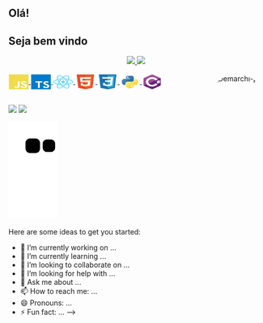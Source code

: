 ## Olá!
## Seja bem vindo
<div align="center">
  <a href="https://github.com/demarchiworking">
  <img height="180em" src="https://github-readme-stats.vercel.app/api?username=demarchiworking&show_icons=true&theme=dracula&count_private=true"/>
  <img height="180em" src="https://github-readme-stats.vercel.app/api/top-langs/?username=demarchiworking&layout=compact&langs_count=7&theme=dracula"/>
</div>
<div style="display: inline_block"><br>
  <img align="center" alt="Demarchi-Js" height="30" width="40" src="https://raw.githubusercontent.com/devicons/devicon/master/icons/javascript/javascript-plain.svg">
  <img align="center" alt="Demarchi-Ts" height="30" width="40" src="https://raw.githubusercontent.com/devicons/devicon/master/icons/typescript/typescript-plain.svg">
  <img align="center" alt="Demarchi-React" height="30" width="40" src="https://raw.githubusercontent.com/devicons/devicon/master/icons/react/react-original.svg">
  <img align="center" alt="Demarchi-HTML" height="30" width="40" src="https://raw.githubusercontent.com/devicons/devicon/master/icons/html5/html5-original.svg">
  <img align="center" alt="Demarchi-CSS" height="30" width="40" src="https://raw.githubusercontent.com/devicons/devicon/master/icons/css3/css3-original.svg">
  <img align="center" alt="Demarchi-Python" height="30" width="40" src="https://raw.githubusercontent.com/devicons/devicon/master/icons/python/python-original.svg">
  <img align="center" alt="Demarchi-Csharp" height="30" width="40" src="https://raw.githubusercontent.com/devicons/devicon/master/icons/csharp/csharp-original.svg">
  <img align="right" alt="Demarchi-pic" height="150" style="border-radius:50px;">
</div>
  
  ##
 
<div> 
  <a href = "mailto:demarchivagas@gmail.com"><img src="https://img.shields.io/badge/-Gmail-%23333?style=for-the-badge&logo=gmail&logoColor=white" target="_blank"></a>
  <a href="https://www.linkedin.com/in/demarchi1" target="_blank"><img src="https://img.shields.io/badge/-LinkedIn-%230077B5?style=for-the- badge&logo=linkedin&logoColor=white" target="_blank">
  </a> 
 

  ![Snake animation](https://github.com/rafaballerini/rafaballerini/blob/output/github-contribution-grid-snake.svg)
 
</div>



Here are some ideas to get you started:

- 🔭 I’m currently working on ...
- 🌱 I’m currently learning ...
- 👯 I’m looking to collaborate on ...
- 🤔 I’m looking for help with ...
- 💬 Ask me about ...
- 📫 How to reach me: ...
- 😄 Pronouns: ...
- ⚡ Fun fact: ...
-->
